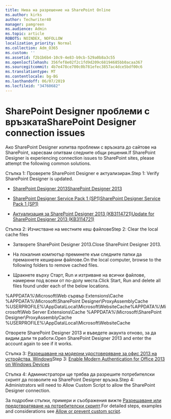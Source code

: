 ```yaml
---
title: Нива на разрешение на SharePoint Online
ms.author: kirks
author: Techwriter40
manager: pamgreen
ms.audience: Admin
ms.topic: article
ROBOTS: NOINDEX, NOFOLLOW
localization_priority: Normal
ms.collection: Adm_O365
ms.custom: ''
ms.assetid: f2b1b6b4-10c9-4e83-b9cb-529a0b8a3c55
ms.openlocfilehash: 356fef8e02f2c1fd9d209c68194685bb0acaa367
ms.sourcegitcommit: 4b7e478ce700c0b781efec3857ac4dce5bdf00c6
ms.translationtype: MT
ms.contentlocale: bg-BG
ms.lasthandoff: 06/07/2019
ms.locfileid: "34760682"
---
```

# <a name="sharepoint-designer-connection-issues"></a><span data-ttu-id="07377-102">SharePoint Designer проблеми с връзката</span><span class="sxs-lookup"><span data-stu-id="07377-102">SharePoint Designer connection issues</span></span> 

<span data-ttu-id="07377-103">Ако SharePoint Designer изпитва проблеми с връзката до сайтове на SharePoint, харесвам опитвам следните общи решения.</span><span class="sxs-lookup"><span data-stu-id="07377-103">If SharePoint Designer is experiencing connection issues to SharePoint sites, please attempt the following common solutions.</span></span>

<span data-ttu-id="07377-104">Стъпка 1: Проверете SharePoint Designer е актуализиран.</span><span class="sxs-lookup"><span data-stu-id="07377-104">Step 1: Verify SharePoint Designer is updated.</span></span>

- [<span data-ttu-id="07377-105">SharePoint Designer 2013</span><span class="sxs-lookup"><span data-stu-id="07377-105">SharePoint Designer 2013</span></span>](https://www.microsoft.com/download/details.aspx?id=35491)

- [<span data-ttu-id="07377-106">SharePoint Designer Service Pack 1 (SP1)</span><span class="sxs-lookup"><span data-stu-id="07377-106">SharePoint Designer Service Pack 1 (SP1)</span></span>](https://support.microsoft.com/help/2817441/description-of-microsoft-sharepoint-designer-2013-service-pack-1-sp1)

- [<span data-ttu-id="07377-107">Актуализация за SharePoint Designer 2013 (KB3114721)</span><span class="sxs-lookup"><span data-stu-id="07377-107">Update for SharePoint Designer 2013 (KB3114721)</span></span>](https://support.microsoft.com/help/3114721/august-2-2016-update-for-sharepoint-designer-2013-kb3114721)

<span data-ttu-id="07377-108">Стъпка 2: Изчистване на местните кеш файлове</span><span class="sxs-lookup"><span data-stu-id="07377-108">Step 2: Clear the local cache files</span></span>

- <span data-ttu-id="07377-109">Затворете SharePoint Designer 2013.</span><span class="sxs-lookup"><span data-stu-id="07377-109">Close SharePoint Designer 2013.</span></span>

- <span data-ttu-id="07377-110">На локалния компютър преминете към следните папки да премахнете кеширани файлове.</span><span class="sxs-lookup"><span data-stu-id="07377-110">On the local computer, browse to the following folders to remove cached files.</span></span>

- <span data-ttu-id="07377-111">Щракнете върху Старт, Run и изтриване на всички файлове, намерени под всеки от по-долу места.</span><span class="sxs-lookup"><span data-stu-id="07377-111">Click Start, Run and delete all files found under each of the below locations.</span></span>

<span data-ttu-id="07377-112">%APPDATA%\Microsoft\Web сървър Extensions\Cache %APPDATA%\Microsoft\SharePoint Designer\ProxyAssemblyCache %USERPROFILE%\AppData\Local\Microsoft\WebsiteCache</span><span class="sxs-lookup"><span data-stu-id="07377-112">%APPDATA%\Microsoft\Web Server Extensions\Cache %APPDATA%\Microsoft\SharePoint Designer\ProxyAssemblyCache %USERPROFILE%\AppData\Local\Microsoft\WebsiteCache</span></span>

<span data-ttu-id="07377-113">Отворете SharePoint Designer 2013 и въведете акаунта отново, за да видим дали тя работи.</span><span class="sxs-lookup"><span data-stu-id="07377-113">Open SharePoint Designer 2013 and enter the account again to see if it works.</span></span>

<span data-ttu-id="07377-114">Стъпка 3: [Разрешаване на модерни удостоверяване за офис 2013 на устройства, Windows](https://docs.microsoft.com/office365/admin/security-and-compliance/enable-modern-authentication?redirectSourcePath=/article/Enable-Modern-Authentication-for-Office-2013-on-Windows-devices-7dc1c01a-090f-4971-9677-f1b192d6c910&view=o365-worldwide)</span><span class="sxs-lookup"><span data-stu-id="07377-114">Step 3: [Enable Modern Authentication for Office 2013 on Windows Devices](https://docs.microsoft.com/office365/admin/security-and-compliance/enable-modern-authentication?redirectSourcePath=/article/Enable-Modern-Authentication-for-Office-2013-on-Windows-devices-7dc1c01a-090f-4971-9677-f1b192d6c910&view=o365-worldwide)</span></span>

<span data-ttu-id="07377-115">Стъпка 4: Администратори ще трябва да разрешите потребителски скрипт да позволите на SharePoint Designer връзка.</span><span class="sxs-lookup"><span data-stu-id="07377-115">Step 4: Administrators will need to Allow Custom Script to allow the SharePoint Designer connection.</span></span>

<span data-ttu-id="07377-116">За подробни стъпки, примери и съображения вижте [Разрешаване или предотвратяване на потребителски скрипт](https://docs.microsoft.com/sharepoint/allow-or-prevent-custom-script).</span><span class="sxs-lookup"><span data-stu-id="07377-116">For detailed steps, examples and considerations see [Allow or prevent custom script](https://docs.microsoft.com/sharepoint/allow-or-prevent-custom-script).</span></span>


